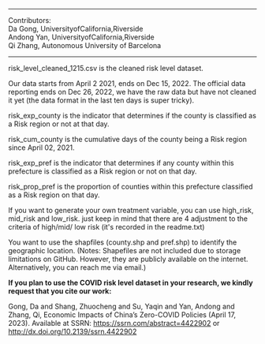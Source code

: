 **************************
Contributors: <br /> 
Da Gong, UniversityofCalifornia,Riverside <br /> 
Andong Yan, UniversityofCalifornia,Riverside <br /> 
Qi Zhang, Autonomous University of Barcelona <br /> 
*************************
risk_level_cleaned_1215.csv is the cleaned risk level dataset. 

Our data starts from April 2 2021, ends on Dec 15, 2022. The official data reporting ends on Dec 26, 2022, we have the raw data but have not cleaned it yet (the data format in the last ten days is super tricky). 

risk_exp_county is the indicator that determines if the county is classified as a Risk region or not at that day. 

risk_cum_county is the cumulative days of the county being a Risk region since April 02, 2021.

risk_exp_pref is the indicator that  determines if any county within this prefecture is classified as a Risk region or not on that day. 

risk_prop_pref is the proportion of counties within this prefecture classified as a Risk region on that day. 

If you want to generate your own treatment variable, you can use high_risk, mid_risk and low_risk. just keep in mind that there are 4 adjustment to the criteria of high/mid/ low risk (it's recorded in the readme.txt)

You want to use the shapfiles (county.shp and pref.shp) to identify the geographic location. (Notes: Shapefiles are not included due to storage limitations on GitHub. However, they are publicly available on the internet. Alternatively, you can reach me via email.)

**If you plan to use the COVID risk level dataset in your research, we kindly request that you cite our work:** 

Gong, Da and Shang, Zhuocheng and Su, Yaqin and Yan, Andong and Zhang, Qi, Economic Impacts of China’s Zero-COVID Policies (April 17, 2023). Available at SSRN: https://ssrn.com/abstract=4422902 or http://dx.doi.org/10.2139/ssrn.4422902
